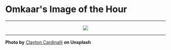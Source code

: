 # Omkaar's Image of the Hour

---

<div align="center">

<a href="https://unsplash.com/photos/hot-air-balloons-fly-over-a-pyramid-landscape-LpCnRYK6U_k">
  <img src="https://images.unsplash.com/photo-1747607176057-175b357ef4ab?crop=entropy&cs=tinysrgb&fit=max&fm=jpg&ixid=M3w3NjA2Nzh8MHwxfHJhbmRvbXx8fHx8fHx8fDE3NDk4MzA0MDB8&ixlib=rb-4.1.0&q=80&w=1080" style="max-width:100%; height:auto;">
</a>



</div>

---

**Photo by** [Clayton Cardinalli](https://unsplash.com/@clayton_cardinalli) **on Unsplash**
